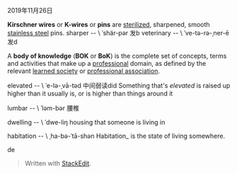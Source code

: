 2019年11月26日

**Kirschner wires** or **K-wires** or **pins** are [sterilized](https://en.wikipedia.org/wiki/Sterilization_(microbiology) "Sterilization (microbiology)"), sharpened, smooth [stainless steel](https://en.wikipedia.org/wiki/Stainless_steel "Stainless steel") pins.
sharper  -- \ ˈshär-pər 发b
veterinary -- \ ˈve-tə-rə-ˌner-ē 发d

A **body of knowledge** (**BOK** or **BoK**) is the complete set of concepts, terms and activities that make up a [professional](https://en.wikipedia.org/wiki/Professional "Professional") domain, as defined by the relevant [learned society](https://en.wikipedia.org/wiki/Learned_society "Learned society") or [professional association](https://en.wikipedia.org/wiki/Professional_association "Professional association").

elevated -- \ ˈe-lə-ˌvā-təd  中间弱读did
Something that's _elevated_ is raised up higher than it usually is, or is higher than things around it

lumbar -- \ ˈləm-bər 腰椎

dwelling -- \ ˈdwe-liŋ
housing that someone is living in

habitation -- \ ˌha-bə-ˈtā-shən
Habitation_ is the state of living somewhere.

de

> Written with [StackEdit](https://stackedit.io/).
<!--stackedit_data:
eyJoaXN0b3J5IjpbMjAwMjI3NTM3LC0xOTUyMDQyNjM4LDEwMT
A4NjE3NSwzOTEwOTk5NTIsLTU0MDczNzM3LC03OTYwMzIzOTgs
LTE0MTEzNDk0NzMsLTI4NTE0NDk5OCwtMTE2NjM5MTk3M119
-->